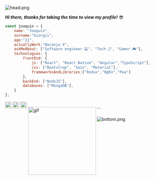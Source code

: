 ![head.png](https://i.imgur.com/soexdm0.png)

***Hi there, thanks for taking the time to view my profile!*** 😎

```javascript
const joaquin = {
    name: "Joaquin",
    surname:"Giorgis",
    age:"21",
    actuallyWork:"Naranja X",
    askMeAbout: ["Software engineer 💻", "Tech 🚀", "Gamer 🎮"],
    technologies: {
        frontEnd: {
            js: ["React", "React Native", "Angular","TypeScript"],
            css: ["Bootstrap", "Sass", "Material"],
            frameworksAndLibraries:["Redux","NgRx","Pwa"]
        },
        backEnd: ["NodeJS"],
        databases: ["MongoDB"],
    }
};
```

<a href="https://www.linkedin.com/in/joaquingiorgis/">
<img align="left" alt="Joaquin Giorgis LinkedIN" width="22px" src="https://icongr.am/fontawesome/linkedin.svg?size=128&color=70c8ff" />
</a>
<a href="https://www.instagram.com/joaquingiorgis/">
<img align="left" alt="Joaquin Giorgis Instagram" width="22px" src="https://icongr.am/fontawesome/instagram.svg?size=128&color=70c8ff" />
</a>
<a href="https://www.twitch.tv/cordobes">
<img align="left" alt="Joaquin Giorgis Twitch" width="22px" src="https://icongr.am/fontawesome/twitch.svg?size=128&color=70c8ff" />
</a>

<br/>
```

<img align='left' src="https://media.giphy.com/media/USV0ym3bVWQJJmNu3N/giphy.gif?cid=ecf05e47shs1y85vxb9n06ln9pxmevni8w635p5122cs6s7l&rid=giphy.gif&ct=g" width="220" alt="gif">


![bottom.png](https://i.imgur.com/vhK7POS.png)
